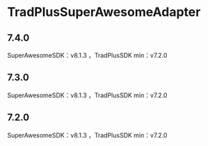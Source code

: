 # TradPlusSuperAwesomeAdapter

## 7.4.0

SuperAwesomeSDK：v8.1.3 ，TradPlusSDK min：v7.2.0

## 7.3.0

SuperAwesomeSDK：v8.1.3 ，TradPlusSDK min：v7.2.0

## 7.2.0

SuperAwesomeSDK：v8.1.3 ，TradPlusSDK min：v7.2.0